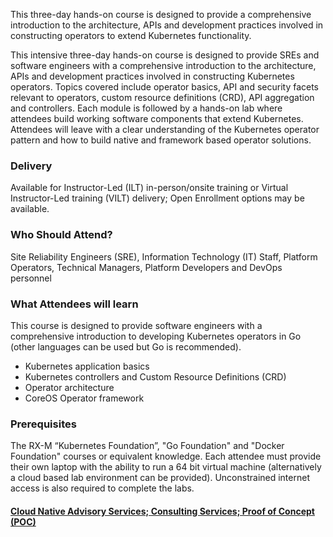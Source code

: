 <!-- Writing Kubernetes Operators -->

This three-day hands-on course is designed to provide a comprehensive introduction to the architecture, APIs and development practices involved in constructing operators to extend Kubernetes functionality.

This intensive three-day hands-on course is designed to provide SREs and software engineers with a comprehensive introduction to the architecture, APIs and development practices involved in constructing Kubernetes operators. Topics covered include operator basics, API and security facets relevant to operators, custom resource definitions (CRD), API aggregation and controllers. Each module is followed by a hands-on lab where attendees build working software components that extend Kubernetes. Attendees will leave with a clear understanding of the Kubernetes operator pattern and how to build native and framework based operator solutions.


### Delivery

Available for Instructor-Led (ILT) in-person/onsite training or Virtual Instructor-Led training (VILT) delivery; Open Enrollment options may be available.


### Who Should Attend?

Site Reliability Engineers (SRE), Information Technology (IT) Staff, Platform Operators, Technical Managers, Platform Developers and DevOps personnel


### What Attendees will learn

This course is designed to provide software engineers with a comprehensive introduction to developing Kubernetes
operators in Go (other languages can be used but Go is recommended).

- Kubernetes application basics
- Kubernetes controllers and Custom Resource Definitions (CRD)
- Operator architecture
- CoreOS Operator framework


### Prerequisites

The RX-M “Kubernetes Foundation”, "Go Foundation" and "Docker Foundation" courses or equivalent knowledge. Each attendee
must provide their own laptop with the ability to run a 64 bit virtual machine (alternatively a cloud based lab
environment can be provided). Unconstrained internet access is also required to complete the labs.


#### [Cloud Native Advisory Services; Consulting Services; Proof of Concept (POC)](https://rx-m.com/cloud-native-consulting/)
